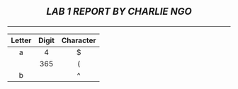 ## <p align=center>  *LAB 1 REPORT BY CHARLIE NGO*
---
    
| Letter | Digit | Character |
| :----: | :---: | :-------: |
| a      | 4     | $         |
|        | 365   | (         |
| b      |       | ^         |


